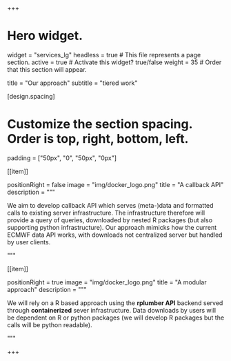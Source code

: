 +++
# Hero widget.
widget = "services_lg" 
headless = true  # This file represents a page section.
active = true  # Activate this widget? true/false
weight = 35  # Order that this section will appear.

title = "Our approach"
subtitle = "tiered work"

[design.spacing]
# Customize the section spacing. Order is top, right, bottom, left.
padding = ["50px", "0", "50px", "0px"]

[[item]]

positionRight = false
image = "img/docker_logo.png"
title = "A callback API"
description = """
 
 We aim to develop callback API which serves (meta-)data and formatted calls to existing server infrastructure. The infrastructure therefore will provide a query of queries, downloaded by nested R packages (but also supporting python infrastructure). Our approach mimicks how the current ECMWF data API works, with downloads not centralized server but handled by user clients.
 
 """

[[item]]

positionRight = true
image = "img/docker_logo.png"
title = "A modular approach"
description = """

We will rely on a R based approach using the **rplumber API** backend served through **containerized** sever infrastructure. Data downloads by users will be dependent on R or python packages (we will develop R packages but the calls will be python readable).
 
"""

+++
